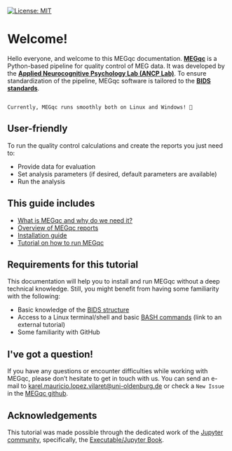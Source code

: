 [![License: MIT](https://img.shields.io/badge/License-MIT-yellow.svg)](https://opensource.org/licenses/MIT)

# Welcome!

Hello everyone, and welcome to this MEGqc documentation.
[**MEGqc**](https://github.com/ANCPLabOldenburg/MEGqc) is a Python-based pipeline for quality control of MEG data. It was developed by the [**Applied Neurocognitive Psychology Lab (ANCP Lab)**](https://uol.de/en/applied-neurocognitive-psychology). To ensure standardization of the pipeline, MEGqc software is tailored to the [**BIDS standards**](extra/bids.md).


```{admonition} Windows update!

Currently, MEGqc runs smoothly both on Linux and Windows! 🚀

```


## User-friendly
To run the quality control calculations and create the reports you just need to:
- Provide data for evaluation
- Set analysis parameters (if desired, default parameters are available)
- Run the analysis

## This guide includes
- [What is MEGqc and why do we need it?](book/introduction.md)
- [Overview of MEGqc reports](book/metrics.md)
- [Installation guide](book/installation.md)
- [Tutorial on how to run MEGqc](book/tutorial.md)

## Requirements for this tutorial
This documentation will help you to install and run MEGqc without a deep technical knowledge. Still, you might benefit from having some familiarity with the following:

- Basic knowledge of the [BIDS structure](extra/bids.md)
- Access to a Linux terminal/shell and basic [BASH commands](https://peerherholz.github.io/Python_for_Psychologists_Winter2021/introduction/intro_to_shell.html) (link to an external tutorial)
- Some familiarity with GitHub

## I've got a question!
If you have any questions or encounter difficulties while working with MEGqc, please don’t hesitate to get in touch with us. You can send an e-mail to karel.mauricio.lopez.vilaret@uni-oldenburg.de or check a `New Issue` in the [MEGqc github](https://github.com/ANCPLabOldenburg/MEGqc/issues).


## Acknowledgements

This tutorial was made possible through the dedicated work of the [Jupyter community](https://jupyter.org/community), specifically, the [Executable/Jupyter Book](https://executablebooks.org/en/latest/).
